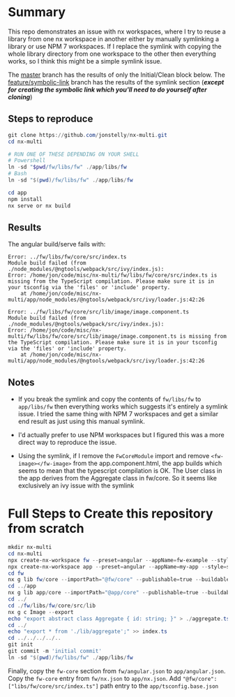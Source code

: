 # Summary
This repo demonstrates an issue with nx workspaces, where I try to reuse a library from one nx workspace in another either by manually symlinking a library or use NPM 7 workspaces.  If I replace the symlink with copying the whole library directory from one workspace to the other then everything works, so I think this might be a simple symlink issue.

The [master](https://github.com/jonstelly/nx-multi/tree/master) branch has the results of only the Initial/Clean block below.  The [feature/symbolic-link](https://github.com/jonstelly/nx-multi/tree/feature/symbolic-link) branch has the results of the symlink section (***except for creating the symbolic link which you'll need to do yourself after cloning***)

## Steps to reproduce

```powershell
git clone https://github.com/jonstelly/nx-multi.git
cd nx-multi

# RUN ONE OF THESE DEPENDING ON YOUR SHELL
# Powershell
ln -sd "$pwd/fw/libs/fw" ./app/libs/fw
# Bash
ln -sd "$(pwd)/fw/libs/fw" ./app/libs/fw

cd app
npm install
nx serve or nx build
```

## Results

The angular build/serve fails with:

```log
Error: ../fw/libs/fw/core/src/index.ts
Module build failed (from ./node_modules/@ngtools/webpack/src/ivy/index.js):
Error: /home/jon/code/misc/nx-multi/fw/libs/fw/core/src/index.ts is missing from the TypeScript compilation. Please make sure it is in your tsconfig via the 'files' or 'include' property.
    at /home/jon/code/misc/nx-multi/app/node_modules/@ngtools/webpack/src/ivy/loader.js:42:26

Error: ../fw/libs/fw/core/src/lib/image/image.component.ts
Module build failed (from ./node_modules/@ngtools/webpack/src/ivy/index.js):
Error: /home/jon/code/misc/nx-multi/fw/libs/fw/core/src/lib/image/image.component.ts is missing from the TypeScript compilation. Please make sure it is in your tsconfig via the 'files' or 'include' property.
    at /home/jon/code/misc/nx-multi/app/node_modules/@ngtools/webpack/src/ivy/loader.js:42:26
```

## Notes

- If you break the symlink and copy the contents of `fw/libs/fw` to `app/libs/fw` then everything works which suggests it's entirely a symlink issue.  I tried the same thing with NPM 7 workspaces and get a similar end result as just using this manual symlink.

- I'd actually prefer to use NPM workspaces but I figured this was a more direct way to reproduce the issue.

- Using the symlink, if I remove the `FwCoreModule` import and remove `<fw-image></fw-image>` from the app.component.html, the app builds which seems to mean that the typescript compilation is OK.  The User class in the app derives from the Aggregate class in fw/core.  So it seems like exclusively an ivy issue with the symlink


# Full Steps to Create this repository from scratch
```powershell
mkdir nx-multi
cd nx-multi
npx create-nx-workspace fw --preset=angular --appName=fw-example --style=scss --linter=eslint --nx-cloud=false
npx create-nx-workspace app --preset=angular --appName=my-app --style=scss --linter=eslint --nx-cloud=false
cd fw
nx g lib fw/core --importPath="@fw/core" --publishable=true --buildable=true
cd ../app
nx g lib app/core --importPath="@app/core" --publishable=true --buildable=true
cd ../
cd ./fw/libs/fw/core/src/lib
nx g c Image --export
echo "export abstract class Aggregate { id: string; }" > ./aggregate.ts
cd ../
echo "export * from './lib/aggregate';" >> index.ts
cd ../../../../..
git init
git commit -m 'initial commit'
ln -sd "$(pwd)/fw/libs/fw" ./app/libs/fw
```

Finally, copy the `fw-core` section from `fw/angular.json` to `app/angular.json`.  Copy the `fw-core` entry from `fw/nx.json` to `app/nx.json`.  Add `"@fw/core": ["libs/fw/core/src/index.ts"]` path entry to the `app/tsconfig.base.json`

